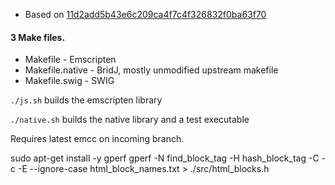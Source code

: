 - Based on [11d2add5b43e6c209ca4f7c4f326832f0ba63f70](https://github.com/tanoku/sundown/commit/11d2add5b43e6c209ca4f7c4f326832f0ba63f70)

#### 3 Make files.

- Makefile - Emscripten
- Makefile.native - BridJ, mostly unmodified upstream makefile
- Makefile.swig - SWIG

`./js.sh` builds the emscripten library

`./native.sh` builds the native library and a test executable

Requires latest emcc on incoming branch.


sudo apt-get install -y gperf
gperf -N find_block_tag -H hash_block_tag -C -c -E --ignore-case html_block_names.txt > ./src/html_blocks.h
